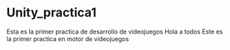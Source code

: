 # Unity_practica1
Esta es la primer practica de desarrollo de videojuegos
Hola a todos 
Este es la primer practica en motor de videojuegos